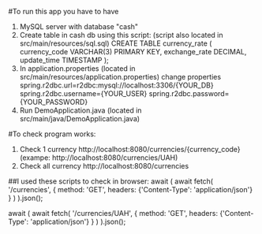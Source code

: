 #To run this app you have to have

1. MySQL server with database "cash"
2. Create table in cash db using this script: (script also located in src/main/resources/sql.sql)
   CREATE TABLE currency_rate
   (
   currency_code VARCHAR(3)  PRIMARY KEY,
   exchange_rate DECIMAL,
   update_time   TIMESTAMP
   );
3. In application.properties (located in src/main/resources/application.properties) change properties
   spring.r2dbc.url=r2dbc:mysql://localhost:3306/{YOUR_DB}
   spring.r2dbc.username={YOUR_USER}
   spring.r2dbc.password={YOUR_PASSWORD}
4. Run DemoApplication.java (located in src/main/java/DemoApplication.java)


#To check program works:
1. Check 1 currency http://localhost:8080/currencies/{currency_code} (exampe: http://localhost:8080/currencies/UAH)
2. Check all currency http://localhost:8080/currencies

##I used these scripts to check in browser:
await (
await fetch(
'/currencies',
{
method: 'GET',
headers: {'Content-Type': 'application/json'}
}
)
).json();

await (
await fetch(
'/currencies/UAH',
{
method: 'GET',
headers: {'Content-Type': 'application/json'}
}
)
).json();